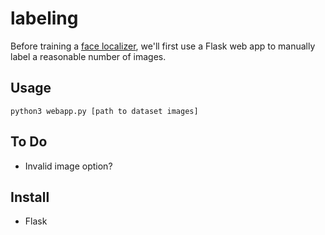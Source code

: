 # labeling

Before training a [face localizer](..), we'll first use a Flask web app to manually label a reasonable number of images.


## Usage 

```
python3 webapp.py [path to dataset images]
```


## To Do

- Invalid image option? 


## Install 

- Flask
